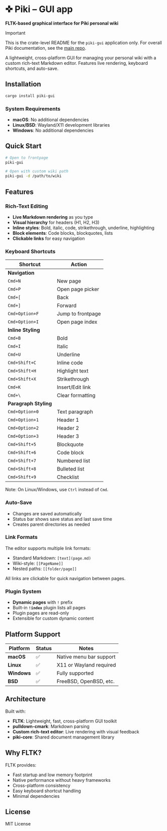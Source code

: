 # ✜ Piki – GUI app

**FLTK-based graphical interface for Piki personal wiki**

> [!IMPORTANT]  
> This is the crate-level README for the `piki-gui` application only. For overall Piki documentation, see the [main repo](https://github.com/roblillack/piki).

A lightweight, cross-platform GUI for managing your personal wiki with a custom rich-text Markdown editor. Features live rendering, keyboard shortcuts, and auto-save.

## Installation

```bash
cargo install piki-gui
```

### System Requirements

- **macOS**: No additional dependencies
- **Linux/BSD**: Wayland/X11 development libraries
- **Windows**: No additional dependencies

## Quick Start

```bash
# Open to frontpage
piki-gui

# Open with custom wiki path
piki-gui -d /path/to/wiki
```

## Features

### Rich-Text Editing

- **Live Markdown rendering** as you type
- **Visual hierarchy** for headers (H1, H2, H3)
- **Inline styles**: Bold, italic, code, strikethrough, underline, highlighting
- **Block elements**: Code blocks, blockquotes, lists
- **Clickable links** for easy navigation

### Keyboard Shortcuts

| Shortcut              | Action            |
| --------------------- | ----------------- |
| **Navigation**        |                   |
| `Cmd+N`               | New page          |
| `Cmd+P`               | Open page picker  |
| `Cmd+[`               | Back              |
| `Cmd+]`               | Forward           |
| `Cmd+Option+F`        | Jump to frontpage |
| `Cmd+Option+I`        | Open page index   |
| **Inline Styling**    |                   |
| `Cmd+B`               | Bold              |
| `Cmd+I`               | Italic            |
| `Cmd+U`               | Underline         |
| `Cmd+Shift+C`         | Inline code       |
| `Cmd+Shift+H`         | Highlight text    |
| `Cmd+Shift+X`         | Strikethrough     |
| `Cmd+K`               | Insert/Edit link  |
| `Cmd+\`               | Clear formatting  |
| **Paragraph Styling** |                   |
| `Cmd+Option+0`        | Text paragraph    |
| `Cmd+Option+1`        | Header 1          |
| `Cmd+Option+2`        | Header 2          |
| `Cmd+Option+3`        | Header 3          |
| `Cmd+Shift+5`         | Blockquote        |
| `Cmd+Shift+6`         | Code block        |
| `Cmd+Shift+7`         | Numbered list     |
| `Cmd+Shift+8`         | Bulleted list     |
| `Cmd+Shift+9`         | Checklist         |

Note: On Linux/Windows, use `Ctrl` instead of `Cmd`.

### Auto-Save

- Changes are saved automatically
- Status bar shows save status and last save time
- Creates parent directories as needed

### Link Formats

The editor supports multiple link formats:

- Standard Markdown: `[text](page.md)`
- Wiki-style: `[[PageName]]`
- Nested paths: `[[folder/page]]`

All links are clickable for quick navigation between pages.

### Plugin System

- **Dynamic pages** with `!` prefix
- Built-in **`!index`** plugin lists all pages
- Plugin pages are read-only
- Extensible for custom dynamic content

## Platform Support

| Platform    | Status | Notes                   |
| ----------- | ------ | ----------------------- |
| **macOS**   | ✅     | Native menu bar support |
| **Linux**   | ✅     | X11 or Wayland required |
| **Windows** | ✅     | Fully supported         |
| **BSD**     | ✅     | FreeBSD, OpenBSD, etc.  |

## Architecture

Built with:

- **FLTK**: Lightweight, fast, cross-platform GUI toolkit
- **pulldown-cmark**: Markdown parsing
- **Custom rich-text editor**: Live rendering with visual feedback
- **piki-core**: Shared document management library

## Why FLTK?

FLTK provides:

- Fast startup and low memory footprint
- Native performance without heavy frameworks
- Cross-platform consistency
- Easy keyboard shortcut handling
- Minimal dependencies

## License

MIT License
